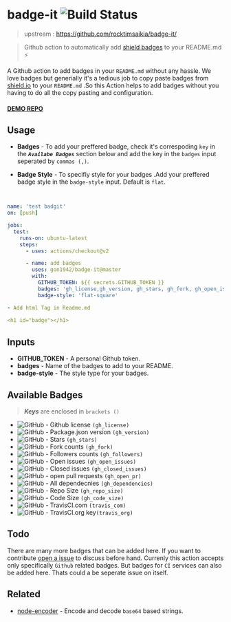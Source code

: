 # badge-it ![Build Status](<https://github.com/rocktimsaikia/badge-it/workflows/build/badge.svg>)
> upstream : https://github.com/rocktimsaikia/badge-it/

> Github action to automatically add [shield badges](<https://shields.io/>) to your README.md :zap:

A Github action to add badges in your `README.md` without any hassle. We love badges but generially it's a tedious job to copy paste badges from [shield.io](<https://shields.io/>) to your `README.md` .So this Action helps to add badges without you having to do all the copy pasting and configuration.

#### [DEMO REPO](<https://github.com/RocktimSaikia/badge-it-demo>)

## Usage

- **Badges** - To add your preffered badge, check it's correspoding `key` in the ***`Availabe Badges`*** section below and add the key in the `badges` input seperated by `commas (,)`.

- **Badge Style** - To specifiy style for your badges .Add your preffered badge style in the `badge-style` input. Default is `flat`.

```yml


name: 'test badgit'
on: [push]

jobs:
  test:
    runs-on: ubuntu-latest
    steps:
      - uses: actions/checkout@v2

      - name: add badges
        uses: gon1942/badge-it@master
        with:
          GITHUB_TOKEN: ${{ secrets.GITHUB_TOKEN }}
          badges: 'gh_license,gh_version, gh_stars, gh_fork, gh_open_issue, gh_open_pr, gh_dependencies, gh_repo_size, gh_code_size, travis_com, travis_org'
          badge-style: 'flat-square'
```

```yml
- Add html Tag in Readme.md 
 
<h1 id="badge"></h1>

```
## Inputs

- **GITHUB\_TOKEN** - A personal Github token.
- **badges** - Name of the badges to add to your README.
- **badge-style** - The style type for your badges.

<!-- -->

## Available Badges

> ***Keys*** are enclosed in `brackets ()`

* ![GitHub](https://img.shields.io/github/license/RocktimSaikia/badge-it) - Github license `(gh_license)`
* ![GitHub](https://img.shields.io/github/package-json/v/rocktimsaikia/badge-it) - Package.json version `(gh_version)`
* ![GitHub](https://img.shields.io/github/stars/RocktimSaikia/badge-it) - Stars `(gh_stars)`
* ![GitHub](https://img.shields.io/github/forks/RocktimSaikia/badge-it?label=Fork) - Fork counts `(gh_fork)`
* ![GitHub](https://img.shields.io/github/followers/RocktimSaikia?label=Followers) - Followers counts `(gh_followers)`
* ![GitHub](https://img.shields.io/github/issues-raw/RocktimSaikia/badge-it) - Open issues `(gh_open_issues)`
* ![GitHub](https://img.shields.io/github/issues-closed-raw/RocktimSaikia/badge-it) - Closed issues `(gh_closed_issues)`
* ![GitHub](https://img.shields.io/github/issues-pr/RocktimSaikia/badge-it) - open pull requests `(gh_open_pr)`
* ![GitHub](https://img.shields.io/david/RocktimSaikia/badge-it) - All dependecnies `(gh_dependencies)`
* ![GitHub](https://img.shields.io/github/repo-size/RocktimSaikia/badge-it) - Repo Size `(gh_repo_size)`
* ![GitHub](https://img.shields.io/github/languages/code-size/RocktimSaikia/badge-it) - Code Size `(gh_code_size)`
* ![GitHub](https://travis-ci.com/RocktimSaikia/badge-it.svg?branch=master) - TravisCI.com `(travis_com)`
* ![GitHub](https://travis-ci.org/RocktimSaikia/badge-it.svg?branch=master) - TravisCI.org key`(travis_org)`
<!-- -->

## Todo

There are many more badges that can be added here. If you want to contribute [open a issue](https://github.com/RocktimSaikia/badge-it/issues/new) to discuss before hand. Currenly this action accepts only specifically `Github` related badges. But badges for `CI` services can also be added here. Thats could a be seperate issue on itself.

## Related

- [node-encoder](<https://github.com/rocktimsaikia/node-encoder>) - Encode and decode `base64` based strings.

<!-- -->

